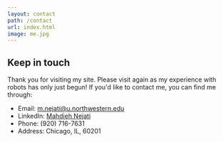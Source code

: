 ```yaml
---
layout: contact
path: /contact
url: index.html
image: me.jpg
---
```


## Keep in touch 

Thank you for visiting my site. Please visit again as my experience with robots has only just begun! If you'd like to contact me, you can find me through: 

* Email: m.nejati@u.northwestern.edu
* LinkedIn: [Mahdieh Nejati](https://www.linkedin.com/profile/view?id=209310293&trk=nav_responsive_tab_profile "Mahdieh's LinkedIn Profile")
* Phone: (920) 716-7631
* Address: Chicago, IL, 60201
